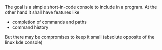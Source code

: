 The goal is a simple short-in-code console to include in a program. At the other hand it shall have features like
- completion of commands and paths
- command history

But there may be compromises to keep it small (absolute opposite of the linux kde console)